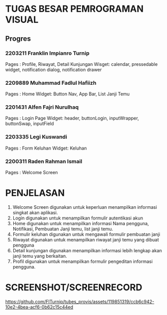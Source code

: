 # TUGAS BESAR PEMROGRAMAN VISUAL
## Progres
### 2203211 Franklin Impianro Turnip
Pages : Profile, Riwayat, Detail Kunjungan
Wisget: calendar, pressedable widget, notification dialog, notification drawer
### 2209889 Muhammad Fadlul Hafiizh
Pages : Home
Widget: Button Nav, App Bar, List Janji Temu
### 2201431 Alfen Fajri Nurulhaq
Pages : Login Page
Widget: header, buttonLogin, inputWrapper, buttonSwap, inputField
### 2203335 Legi Kuswandi
Pages : Form Keluhan
Widget: Keluhan
### 2200311 Raden Rahman Ismail
Pages : Welcome Screen

# PENJELASAN
1. Welcome Screen digunakan untuk keperluan menampilkan informasi singkat akan aplikasi.
2. Login digunakan untuk menampilkan formulir autentikasi akun
3. Home digunakan untuk menampilkan informasi Nama pengguna, Notifikasi, Pembuatan Janji temu, list janji temu.
4. Formulir keluhan digunakan untuk mengawali formulir pembuatan janji
5. Riwayat digunakan untuk menampilkan riwayat janji temu yang dibuat pengguna
6. Detail kunjungan digunakan menampilkan informasi lebih lengkap akan janji temu yang berkaitan.
7. Profil digunakan untuk menampilkan formulir pengeditan informasi pengguna.

# SCREENSHOT/SCREENRECORD
https://github.com/FITurnip/tubes_provis/assets/119851319/ccb6c942-10e2-4bea-acf6-0b62c15c44ed

